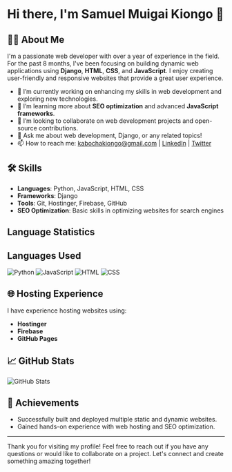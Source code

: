 # Hi there, I'm Samuel Muigai Kiongo 👋

## 👨‍💻 About Me
I'm a passionate web developer with over a year of experience in the field. For the past 8 months, I've been focusing on building dynamic web applications using **Django**, **HTML**, **CSS**, and **JavaScript**. I enjoy creating user-friendly and responsive websites that provide a great user experience.

- 🔭 I’m currently working on enhancing my skills in web development and exploring new technologies.
- 🌱 I’m learning more about **SEO optimization** and advanced **JavaScript frameworks**.
- 👯 I’m looking to collaborate on web development projects and open-source contributions.
- 💬 Ask me about web development, Django, or any related topics!
- 📫 How to reach me: [kabochakiongo@gmail.com](mailto:kabochakiongo@gmail.com.com) | [LinkedIn](https://www.linkedin.com/in/samuel_muigai-kenya) | [Twitter](https://twitter.com/MuigaiKiongo)

## 🛠️ Skills
- **Languages**: Python, JavaScript, HTML, CSS
- **Frameworks**: Django
- **Tools**: Git, Hostinger, Firebase, GitHub
- **SEO Optimization**: Basic skills in optimizing websites for search engines


## Language Statistics
## Languages Used
![Python](https://img.shields.io/badge/Python-3776AB?style=flat&logo=python&logoColor=white)
![JavaScript](https://img.shields.io/badge/JavaScript-F7DF1E?style=flat&logo=javascript&logoColor=black)
![HTML](https://img.shields.io/badge/HTML-E34F26?style=flat&logo=html5&logoColor=white)
![CSS](https://img.shields.io/badge/CSS-1572B6?style=flat&logo=css3&logoColor=white)



## 🌐 Hosting Experience
I have experience hosting websites using:
- **Hostinger**
- **Firebase**
- **GitHub Pages**

## 📈 GitHub Stats
![GitHub Stats](https://github-readme-stats.vercel.app/api?username=Muigai-Kiongo&show_icons=true&theme=radical)

## 🎉 Achievements
- Successfully built and deployed multiple static and dynamic websites.
- Gained hands-on experience with web hosting and SEO optimization.

---

Thank you for visiting my profile! Feel free to reach out if you have any questions or would like to collaborate on a project. Let's connect and create something amazing together!

